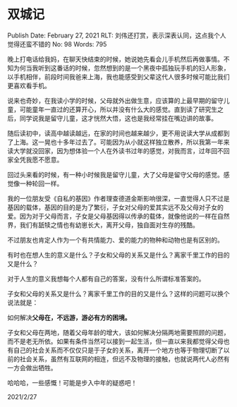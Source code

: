 # 双城记

Publish Date: February 27, 2021
RLT: 刘伟还打赏，表示深表认同，这点我个人觉得还蛮不错的
No: 98
Words: 795

晚上打电话给我妈，在聊天快结束的时候，她说她先看会儿手机然后再做事情。不知为何当我听到这番话的时候，忽然想到的是一个黑夜中孤独玩手机的妇人形象，以手机相伴，前段时间我爸来上海，我也能感受到父辈这代人很多时候可能比我们更喜欢看手机。

说来也奇妙，在我读小学的时候，父母就外出做生意，应该算的上最早期的留守儿童，可能童年一直过的还算开心，所以并没有什么大的感觉。直到读了研究生之后，同学说我是留守儿童，这才恍然大悟，这也是我经常挂在嘴边讲的故事。

随后读初中，读高中越读越远，在家的时间也越来越少，更不用说读大学从成都到了上海。这一晃也十多年过去了。可能因为从小就这样独立散养，所以我第一年来读大学就没回家，因为想体验一个人在外读书过年的感觉，对我而言，过年回不回家全凭我愿不愿意。

回过头来看的时候，有一种小时候我是留守儿童，大了父母是留守父母的感觉。感觉像一种轮回一样。

我的一位朋友受《自私的基因》作者理查德道金斯影响很深，一直觉得人只不过是基因的载体，基因的目的是为了繁衍，子女对父母的爱其实远不及父母对子女的爱。因为对于父母而言，子女是父母基因得以传承的载体，就像他说的一样在自然界，我们有舐犊之情也有幼崽长大，离开父母，独自面对生存的残酷。

不过朋友也肯定人作为一个有共情能力、爱的能力的物种和动物也是有区别的。

有时也在想人生的意义是什么？子女和父母的关系又是什么？离家千里工作的目的又是什么？

对于人生的意义我想每个人都有自己的答案，没有什么所谓标准答案的。

子女和父母的关系又是什么？离家千里工作的目的又是什么？这样的问题可以换个说法就是：

如何解决**父母在，不远游，游必有方的困境。**

子女和父母在两地，随着父母年龄的增大，该如何解决分隔两地需要照顾的问题，而不是老无所依。如果有条件当然可以接到一起生活，但一直以来我都觉得父母也有自己的社会关系而不仅仅只是于子女的关系，离开一个地方也等于物理切断了以前的社会关系，虽然有互联网的相连，但远不及物理的接触，也就说两代人必然有一方会做出牺牲。

哈哈哈，一些感慨！可能是步入中年的疑惑吧！

2021/2/27